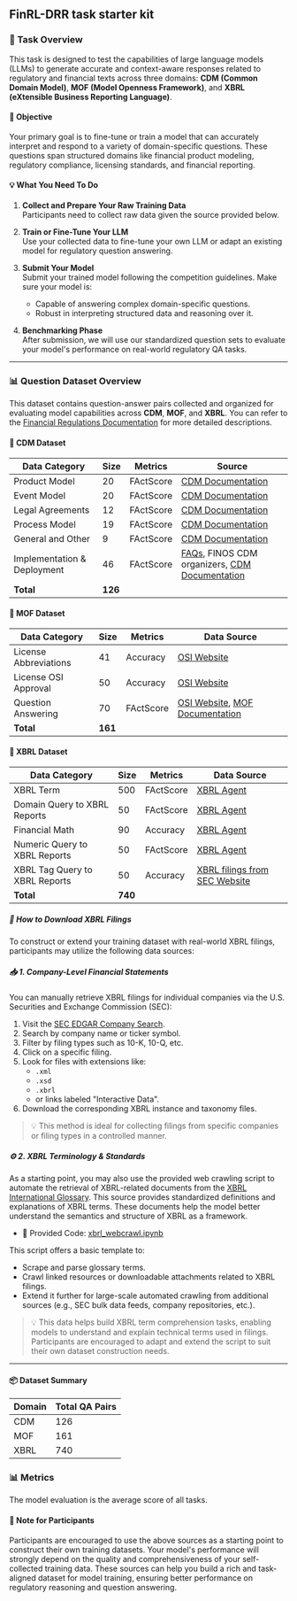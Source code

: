 ## FinRL-DRR task starter kit

### 🧠 Task Overview

This task is designed to test the capabilities of large language models (LLMs) to generate accurate and context-aware responses related to regulatory and financial texts across three domains: **CDM (Common Domain Model)**, **MOF (Model Openness Framework)**, and **XBRL (eXtensible Business Reporting Language)**.

#### 🎯 Objective
Your primary goal is to fine-tune or train a model that can accurately interpret and respond to a variety of domain-specific questions. These questions span structured domains like financial product modeling, regulatory compliance, licensing standards, and financial reporting.

#### 💡 What You Need To Do

1. **Collect and Prepare Your Raw Training Data**  
   Participants need to collect raw data given the source provided below. 

2. **Train or Fine-Tune Your LLM**  
   Use your collected data to fine-tune your own LLM or adapt an existing model for regulatory question answering.

3. **Submit Your Model**  
   Submit your trained model following the competition guidelines. Make sure your model is:
   - Capable of answering complex domain-specific questions.
   - Robust in interpreting structured data and reasoning over it.

4. **Benchmarking Phase**  
   After submission, we will use our standardized question sets to evaluate your model's performance on real-world regulatory QA tasks.

---

### 📊 Question Dataset Overview

This dataset contains question-answer pairs collected and organized for evaluating model capabilities across **CDM**, **MOF**, and **XBRL**. You can refer to the [Financial Regulations Documentation](https://financial-regulations.readthedocs.io/en/latest/) for more detailed descriptions.

#### 📁 CDM Dataset

| **Data Category**               | **Size** | **Metrics**     | **Source**                                                                 |
|-------------------------------|----------|----------------|--------------------------------------------------------------------------|
| Product Model                 | 20       | FActScore    | [CDM Documentation](https://cdm.finos.org/)                              |
| Event Model                   | 20       | FActScore   | [CDM Documentation](https://cdm.finos.org/)                              |
| Legal Agreements              | 12       | FActScore      | [CDM Documentation](https://cdm.finos.org/)                              |
| Process Model                 | 19       | FActScore    | [CDM Documentation](https://cdm.finos.org/)                              |
| General and Other             | 9        | FActScore   | [CDM Documentation](https://cdm.finos.org/)                              |
| Implementation & Deployment  | 46       | FActScore    | [FAQs](https://www.finos.org/faq), FINOS CDM organizers, [CDM Documentation](https://cdm.finos.org/) |
| **Total**                     | **126**  |                |                                                                          |

#### 📁 MOF Dataset

| **Data Category**            | **Size** | **Metrics**     | **Data Source**                                                                 |
|-----------------------------|----------|----------------|---------------------------------------------------------------------------------|
| License Abbreviations       | 41       | Accuracy   | [OSI Website](https://opensource.org/licenses)                                 |
| License OSI Approval        | 50       | Accuracy       | [OSI Website](https://opensource.org/licenses)                                 |
| Question Answering          | 70       | FActScore      | [OSI Website](https://opensource.org/licenses), [MOF Documentation](https://arxiv.org/abs/2403.13784) |
| **Total**                   | **161**  |                |                                                                                 |

#### 📁 XBRL Dataset

| **Data Category**                         | **Size** | **Metrics**     | **Data Source**                                                                 |
|------------------------------------------|----------|----------------|---------------------------------------------------------------------------------|
| XBRL Term                                | 500      | FActScore      | [XBRL Agent](https://papers.ssrn.com/sol3/papers.cfm?abstract_id=4993495)                     |
| Domain Query to XBRL Reports             | 50       | FActScore      | [XBRL Agent](https://papers.ssrn.com/sol3/papers.cfm?abstract_id=4993495) |
| Financial Math                           | 90       | Accuracy       | [XBRL Agent](https://papers.ssrn.com/sol3/papers.cfm?abstract_id=4993495)                     |
| Numeric Query to XBRL Reports            | 50       | FActScore      | [XBRL Agent](https://papers.ssrn.com/sol3/papers.cfm?abstract_id=4993495) |
| XBRL Tag Query to XBRL Reports           | 50       | Accuracy       | [XBRL filings from SEC Website](https://www.sec.gov/)           |                                                                            |
| **Total**                                | **740** |                |                                                                                 |

##### 📂 How to Download XBRL Filings

To construct or extend your training dataset with real-world XBRL filings, participants may utilize the following data sources:

##### 📥 1. Company-Level Financial Statements

You can manually retrieve XBRL filings for individual companies via the U.S. Securities and Exchange Commission (SEC):

1. Visit the [SEC EDGAR Company Search](https://www.sec.gov/edgar/searchedgar/companysearch).
2. Search by company name or ticker symbol.
3. Filter by filing types such as 10-K, 10-Q, etc.
4. Click on a specific filing.
5. Look for files with extensions like:
   - `.xml`
   - `.xsd`
   - `.xbrl`
   - or links labeled "Interactive Data".
6. Download the corresponding XBRL instance and taxonomy files.

> 💡 This method is ideal for collecting filings from specific companies or filing types in a controlled manner.

##### ⚙️ 2. XBRL Terminology & Standards

As a starting point, you may also use the provided web crawling script to automate the retrieval of XBRL-related documents from the [XBRL International Glossary](https://www.xbrl.org/guidance/xbrl-glossary/). This source provides standardized definitions and explanations of XBRL terms. These documents help the model better understand the semantics and structure of XBRL as a framework.

- 📎 Provided Code: [xbrl_webcrawl.ipynb](./xbrl_webcrawl.ipynb)

This script offers a basic template to:
- Scrape and parse glossary terms.
- Crawl linked resources or downloadable attachments related to XBRL filings.
- Extend it further for large-scale automated crawling from additional sources (e.g., SEC bulk data feeds, company repositories, etc.).

> 💡 This data helps build XBRL term comprehension tasks, enabling models to understand and explain technical terms used in filings. Participants are encouraged to adapt and extend the script to suit their own dataset construction needs.

---

#### 📦 Dataset Summary

| **Domain** | **Total QA Pairs** |
|------------|--------------------|
| CDM        | 126                |
| MOF        | 161                |
| XBRL       | 740               |

### 📊 Metrics
The model evaluation is the average score of all tasks. 

#### 📘 Note for Participants

Participants are encouraged to use the above sources as a starting point to construct their own training datasets. Your model's performance will strongly depend on the quality and comprehensiveness of your self-collected training data. These sources can help you build a rich and task-aligned dataset for model training, ensuring better performance on regulatory reasoning and question answering.

